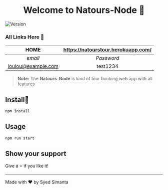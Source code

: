 <h1 align="center">Welcome to Natours-Node 👋</h1>
<p>
  <img alt="Version" src="https://img.shields.io/badge/version-1.0.0-blue.svg?cacheSeconds=2592000" />
</p>

[                                     heroku]: https://natourstour.herokuapp.com/	"Tour Booking App"



### All Links Here :link:

|        HOME        | https://natourstour.herokuapp.com/ |
| :----------------: | :--------------------------------: |
|      *email*       |             *Password*             |
| loulou@example.com |              test1234              |

> **Note:** The **Natours-Node** is kind of tour booking web app with all features

## Install:saxophone:

```sh
npm install
```

## Usage

```sh
npm run start
```

## Show your support

Give a ⭐️ if you like it!

***
Made with ❤️ by Syed Simanta

